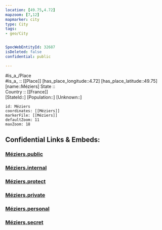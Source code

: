 ```yaml
---
location: [49.75,4.72] 
mapzoom: [7,12] 
mapmarker: city 
type: City
tags:
- geo/City


SpocWebEntityId: 32687
isDeleted: false
confidential: public

---
```

#is_a_/Place  
#is_a_ :: [[Place]] 
[has_place_longitude::4.72] 
[has_place_latitude::49.75] 
[name::Méziers] 
State ::  
Country :: [[France]]  
[StateId::] 
[Population::] 
[Unknown::] 


```leaflet
id: Méziers
coordinates: [[Méziers]] 
markerFile: [[Méziers]] 
defaultZoom: 11 
maxZoom: 18
```


## Confidential Links & Embeds: 

### [Méziers.public](/_public/\Earth\Continent\Europe\Europe~West\France\regions~France\Grand_Est\departments~Grand_Est\Ardennes\communes~Ardennes\Charleville-Mézières\cities~Charleville-MézièresMéziers.public.md) 

### [Méziers.internal](/_internal/\Earth\Continent\Europe\Europe~West\France\regions~France\Grand_Est\departments~Grand_Est\Ardennes\communes~Ardennes\Charleville-Mézières\cities~Charleville-MézièresMéziers.internal.md) 

### [Méziers.protect](/_protect/\Earth\Continent\Europe\Europe~West\France\regions~France\Grand_Est\departments~Grand_Est\Ardennes\communes~Ardennes\Charleville-Mézières\cities~Charleville-MézièresMéziers.protect.md) 

### [Méziers.private](/_private/\Earth\Continent\Europe\Europe~West\France\regions~France\Grand_Est\departments~Grand_Est\Ardennes\communes~Ardennes\Charleville-Mézières\cities~Charleville-MézièresMéziers.private.md) 

### [Méziers.personal](/_personal/\Earth\Continent\Europe\Europe~West\France\regions~France\Grand_Est\departments~Grand_Est\Ardennes\communes~Ardennes\Charleville-Mézières\cities~Charleville-MézièresMéziers.personal.md) 

### [Méziers.secret](/_secret/\Earth\Continent\Europe\Europe~West\France\regions~France\Grand_Est\departments~Grand_Est\Ardennes\communes~Ardennes\Charleville-Mézières\cities~Charleville-MézièresMéziers.secret.md)

